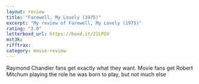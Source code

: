 ```yaml
---
layout: review
title: "Farewell, My Lovely (1975)"
excerpt: "My review of Farewell, My Lovely (1975)"
rating: "3.0"
letterboxd_url: https://boxd.it/21LPGV
mst3k:
rifftrax:
category: movie-review
---
```


Raymond Chandler fans get exactly what they want. Movie fans get Robert Mitchum playing the role he was born to play, but not much else
